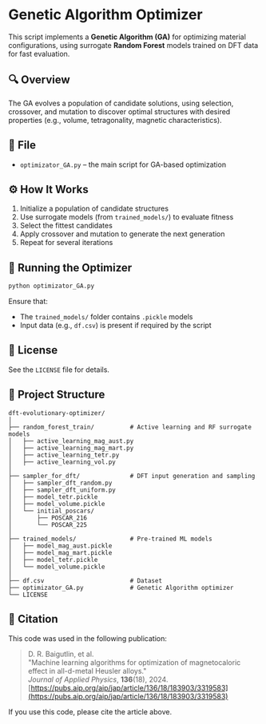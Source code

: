 # Genetic Algorithm Optimizer

This script implements a **Genetic Algorithm (GA)** for optimizing material configurations, using surrogate **Random Forest** models trained on DFT data for fast evaluation.

## 🔍 Overview

The GA evolves a population of candidate solutions, using selection, crossover, and mutation to discover optimal structures with desired properties (e.g., volume, tetragonality, magnetic characteristics).

## 📂 File

- `optimizator_GA.py` – the main script for GA-based optimization

## ⚙️ How It Works

1. Initialize a population of candidate structures
2. Use surrogate models (from `trained_models/`) to evaluate fitness
3. Select the fittest candidates
4. Apply crossover and mutation to generate the next generation
5. Repeat for several iterations

## 🚀 Running the Optimizer

```bash
python optimizator_GA.py
```

Ensure that:
- The `trained_models/` folder contains `.pickle` models
- Input data (e.g., `df.csv`) is present if required by the script

## 📄 License

See the `LICENSE` file for details.


## 📁 Project Structure

```
dft-evolutionary-optimizer/
│
├── random_forest_train/          # Active learning and RF surrogate models
│   ├── active_learning_mag_aust.py
│   ├── active_learning_mag_mart.py
│   ├── active_learning_tetr.py
│   ├── active_learning_vol.py
│
├── sampler_for_dft/              # DFT input generation and sampling
│   ├── sampler_dft_random.py
│   ├── sampler_dft_uniform.py
│   ├── model_tetr.pickle
│   ├── model_volume.pickle
│   └── initial_poscars/
│       ├── POSCAR_216
│       └── POSCAR_225
│
├── trained_models/               # Pre-trained ML models
│   ├── model_mag_aust.pickle
│   ├── model_mag_mart.pickle
│   ├── model_tetr.pickle
│   └── model_volume.pickle
│
├── df.csv                        # Dataset
├── optimizator_GA.py             # Genetic Algorithm optimizer
└── LICENSE
```

## 📝 Citation

This code was used in the following publication:

> D. R. Baigutlin, et al.  
> "Machine learning algorithms for optimization of magnetocaloric effect in all-d-metal Heusler alloys."  
> *Journal of Applied Physics*, **136**(18), 2024.  
> [https://pubs.aip.org/aip/jap/article/136/18/183903/3319583](https://pubs.aip.org/aip/jap/article/136/18/183903/3319583)

If you use this code, please cite the article above.